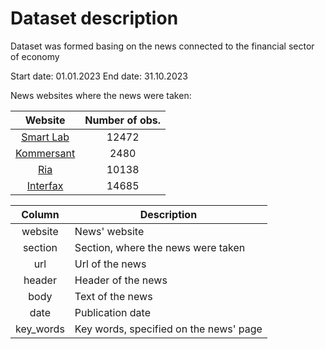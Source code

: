# Dataset description

Dataset was formed basing on the news connected to the financial sector of economy

Start date: 01.01.2023
End date: 31.10.2023

News websites where the news were taken: 

| Website | Number of obs. |
|:------:|:------:|
|[Smart Lab](https://smart-lab.ru/news/)|12472|
|[Kommersant](https://www.kommersant.ru/finance?from=burger)|2480|
|[Ria](https://ria.ru/economy/)|10138|
|[Interfax](https://www.interfax.ru/business/)|14685|

| Column | Description |
|:------:|------|
| website | News' website |
| section | Section, where the news were taken |
| url | Url of the news |
| header | Header of the news |
| body | Text of the news |
| date | Publication date |
| key_words | Key words, specified on the news' page |